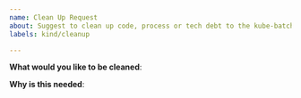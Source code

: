 ```yaml
---
name: Clean Up Request
about: Suggest to clean up code, process or tech debt to the kube-batch project
labels: kind/cleanup

---
```

<!-- Please only use this template for submitting clean up requests -->

**What would you like to be cleaned**:

**Why is this needed**:
